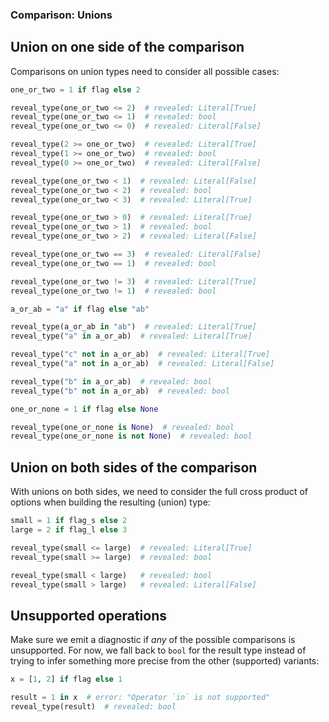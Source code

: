 ### Comparison: Unions

## Union on one side of the comparison

Comparisons on union types need to consider all possible cases:

```py
one_or_two = 1 if flag else 2

reveal_type(one_or_two <= 2)  # revealed: Literal[True]
reveal_type(one_or_two <= 1)  # revealed: bool
reveal_type(one_or_two <= 0)  # revealed: Literal[False]

reveal_type(2 >= one_or_two)  # revealed: Literal[True]
reveal_type(1 >= one_or_two)  # revealed: bool
reveal_type(0 >= one_or_two)  # revealed: Literal[False]

reveal_type(one_or_two < 1)  # revealed: Literal[False]
reveal_type(one_or_two < 2)  # revealed: bool
reveal_type(one_or_two < 3)  # revealed: Literal[True]

reveal_type(one_or_two > 0)  # revealed: Literal[True]
reveal_type(one_or_two > 1)  # revealed: bool
reveal_type(one_or_two > 2)  # revealed: Literal[False]

reveal_type(one_or_two == 3)  # revealed: Literal[False]
reveal_type(one_or_two == 1)  # revealed: bool

reveal_type(one_or_two != 3)  # revealed: Literal[True]
reveal_type(one_or_two != 1)  # revealed: bool

a_or_ab = "a" if flag else "ab"

reveal_type(a_or_ab in "ab")  # revealed: Literal[True]
reveal_type("a" in a_or_ab)  # revealed: Literal[True]

reveal_type("c" not in a_or_ab)  # revealed: Literal[True]
reveal_type("a" not in a_or_ab)  # revealed: Literal[False]

reveal_type("b" in a_or_ab)  # revealed: bool
reveal_type("b" not in a_or_ab)  # revealed: bool

one_or_none = 1 if flag else None

reveal_type(one_or_none is None)  # revealed: bool
reveal_type(one_or_none is not None)  # revealed: bool
```

## Union on both sides of the comparison

With unions on both sides, we need to consider the full cross product of
options when building the resulting (union) type:

```py
small = 1 if flag_s else 2
large = 2 if flag_l else 3

reveal_type(small <= large)  # revealed: Literal[True]
reveal_type(small >= large)  # revealed: bool

reveal_type(small < large)   # revealed: bool
reveal_type(small > large)   # revealed: Literal[False]
```

## Unsupported operations

Make sure we emit a diagnostic if *any* of the possible comparisons is
unsupported. For now, we fall back to `bool` for the result type instead of
trying to infer something more precise from the other (supported) variants:

```py
x = [1, 2] if flag else 1

result = 1 in x  # error: "Operator `in` is not supported"
reveal_type(result)  # revealed: bool
```
